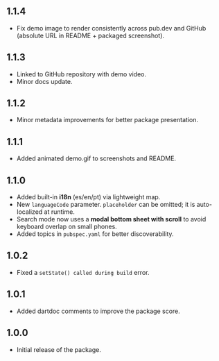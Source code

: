 ## 1.1.4
- Fix demo image to render consistently across pub.dev and GitHub (absolute URL in README + packaged screenshot).

## 1.1.3
- Linked to GitHub repository with demo video.
- Minor docs update.

## 1.1.2
- Minor metadata improvements for better package presentation.

## 1.1.1
- Added animated demo.gif to screenshots and README.

## 1.1.0

- Added built-in **i18n** (es/en/pt) via lightweight map.
- New `languageCode` parameter. `placeholder` can be omitted; it is auto-localized at runtime.
- Search mode now uses a **modal bottom sheet with scroll** to avoid keyboard overlap on small phones.
- Added topics in `pubspec.yaml` for better discoverability.

## 1.0.2

- Fixed a `setState() called during build` error.

## 1.0.1

- Added dartdoc comments to improve the package score.

## 1.0.0

- Initial release of the package.